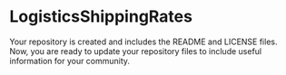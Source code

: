 # LogisticsShippingRates
Your repository is created and includes the README and LICENSE files. Now, you are ready to update your repository files to include useful information for your community.

